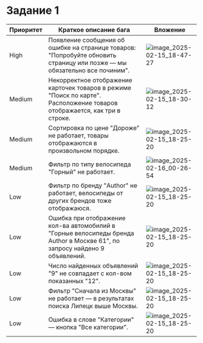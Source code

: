 # Задание 1
Приоритет | Краткое описание бага | Вложение
--- | --- | ---
High | Появление сообщения об ошибке на странице товаров: "Попробуйте обновить страницу или позже  —  мы обязательно все починим". | ![image_2025-02-15_18-47-27](https://github.com/user-attachments/assets/17d72b55-3f4d-4514-9ce3-4933ea786f67)
Medium | Некорректное отображение карточек товаров в режиме "Поиск по карте". Расположение товаров отображается, как три в строке. | ![image_2025-02-15_18-30-12](https://github.com/user-attachments/assets/7d62eb2b-94a6-4a39-aaf4-f54ffecc5260)
Medium | Сортировка по цене "Дороже" не работает, товары отображаются в произвольном порядке. | ![image_2025-02-15_18-25-20](https://github.com/user-attachments/assets/ad87b977-7764-4899-88d9-94e6a467b86f)
Medium | Фильтр по типу велосипеда "Горный" не работает. | ![image_2025-02-16_00-26-54](https://github.com/user-attachments/assets/ba80331c-2940-43f7-aab5-43d85f62ac43)
Low | Фильтр по бренду "Author" не работает, велосипеды от других брендов тоже отображаюся. | ![image_2025-02-15_18-25-20](https://github.com/user-attachments/assets/ad87b977-7764-4899-88d9-94e6a467b86f)
Low | Ошибка при отображение кол-ва автомобилий в "Горные велосипеды бренда Author в Москве 61", по запросу найдено 9 объявлений. | ![image_2025-02-15_18-25-20](https://github.com/user-attachments/assets/ad87b977-7764-4899-88d9-94e6a467b86f)
Low | Число найденных объявлений "9" не совпадает с кол-вом показанных "12". | ![image_2025-02-15_18-25-20](https://github.com/user-attachments/assets/ad87b977-7764-4899-88d9-94e6a467b86f)
Low | Фильтр "Сначала из Москвы" не работает — в результатах поиска Липецк выше Москвы. | ![image_2025-02-15_18-25-20](https://github.com/user-attachments/assets/ad87b977-7764-4899-88d9-94e6a467b86f)
Low | Ошибка в слове "Категории" — кнопка "Все категории". | ![image_2025-02-15_18-25-20](https://github.com/user-attachments/assets/ad87b977-7764-4899-88d9-94e6a467b86f)
